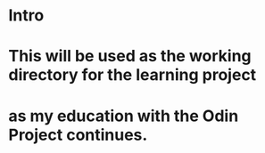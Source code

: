 # Intro
# This will be used as the working directory for the learning project
# as my education with the Odin Project continues. 
